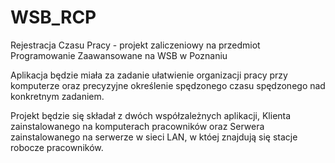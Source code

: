 # WSB_RCP
Rejestracja Czasu Pracy - projekt zaliczeniowy na przedmiot Programowanie Zaawansowane na WSB w Poznaniu

Aplikacja będzie miała za zadanie ułatwienie organizacji pracy przy komputerze oraz precyzyjne określenie spędzonego czasu spędzonego nad konkretnym zadaniem.

Projekt będzie się składał z dwóch współzależnych aplikacji, Klienta zainstalowanego na komputerach pracowników oraz Serwera zainstalowanego na serwerze w sieci LAN, w któej znajdują się stacje robocze pracowników.
